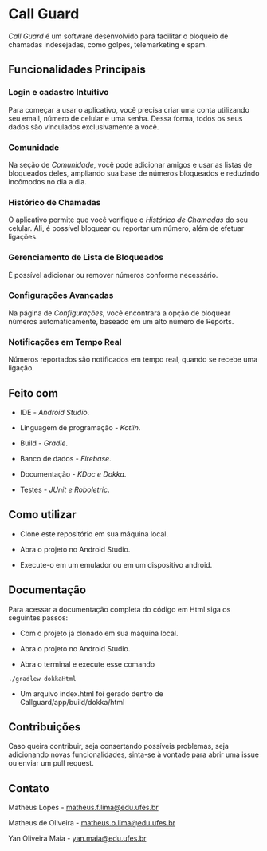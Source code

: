 # Call Guard

*Call Guard* é um software desenvolvido para facilitar o bloqueio de chamadas indesejadas, como golpes, telemarketing e spam.

## Funcionalidades Principais

### Login e cadastro Intuitivo
Para começar a usar o aplicativo, você precisa criar uma conta utilizando seu email, número de celular e uma senha. Dessa forma, todos os seus dados são vinculados exclusivamente a você.

### Comunidade
Na seção de *Comunidade*, você pode adicionar amigos e usar as listas de bloqueados deles, ampliando sua base de números bloqueados e reduzindo incômodos no dia a dia.

### Histórico de Chamadas
O aplicativo permite que você verifique o *Histórico de Chamadas* do seu celular. Ali, é possível bloquear ou reportar um número, além de efetuar ligações.

### Gerenciamento de Lista de Bloqueados
É possível adicionar ou remover números conforme necessário.

### Configurações Avançadas
Na página de *Configurações*, você encontrará a opção de bloquear números automaticamente, baseado em um alto número de Reports.

### Notificações em Tempo Real
Números reportados são notificados em tempo real, quando se recebe uma ligação.



## Feito com
- IDE  - *Android Studio*.

- Linguagem de programação - *Kotlin*.

- Build - *Gradle*.

- Banco de dados - *Firebase*.

- Documentação - *KDoc e Dokka*.

- Testes - *JUnit e Roboletric*.

## Como utilizar

- Clone este repositório em sua máquina local.

- Abra o projeto no Android Studio.

- Execute-o em um emulador ou em um dispositivo android.

## Documentação

Para acessar a documentação completa do código em Html siga os seguintes passos:
- Com o projeto já clonado em sua máquina local.

- Abra o projeto no Android Studio.

- Abra o terminal e execute esse comando

```
./gradlew dokkaHtml 
```

- Um arquivo index.html foi gerado dentro de Callguard/app/build/dokka/html

## Contribuições

Caso queira contribuir, seja consertando possíveis problemas, seja adicionando novas funcionalidades, sinta-se à vontade para abrir uma issue ou enviar um pull request.

## Contato

Matheus Lopes - matheus.f.lima@edu.ufes.br

Matheus de Oliveira - matheus.o.lima@edu.ufes.br

Yan Oliveira Maia - yan.maia@edu.ufes.br